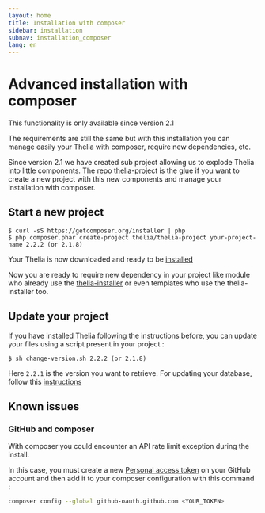 ```yaml
---
layout: home
title: Installation with composer
sidebar: installation
subnav: installation_composer
lang: en
---
```


<div class="page-header">
    <h1>Advanced installation with composer</h1>
</div>

<div class="alert alert-warning">
<p>This functionality is only available since version 2.1</p>
</div>

The requirements are still the same but with this installation you can manage easily your Thelia with composer, require new
dependencies, etc.

Since version 2.1 we have created sub project allowing us to explode Thelia into little components. The repo [thelia-project](https://github.com/thelia/thelia-project)
is the glue if you want to create a new project with this new components and manage your installation with composer.

## Start a new project

```
$ curl -sS https://getcomposer.org/installer | php
$ php composer.phar create-project thelia/thelia-project your-project-name 2.2.2 (or 2.1.8)
```

Your Thelia is now downloaded and ready to be [installed](/en/documentation/installation/index.html#install-it)

Now you are ready to require new dependency in your project like module who already use the [thelia-installer](https://packagist.org/packages/thelia/installer)
or even templates who use the thelia-installer too.

## Update your project

If you have installed Thelia following the instructions before, you can update your files using a script present in your project :

```
$ sh change-version.sh 2.2.2 (or 2.1.8)
```

Here `2.2.1` is the version you want to retrieve. For updating your database, follow this [instructions](/en/documentation/installation/index.html#use-the-update-script-%28since-version-2-1%29)

## Known issues

### GitHub and composer

With composer you could encounter an API rate limit exception during the install.

In this case, you must create a new [Personal access token](https://github.com/settings/tokens) on your GitHub account and then add it to your composer configuration with this command :

```bash
composer config --global github-oauth.github.com <YOUR_TOKEN>
```
